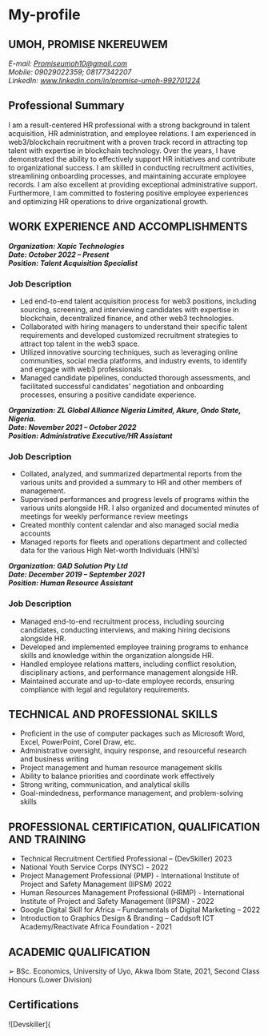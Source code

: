 # My-profile
## UMOH, PROMISE NKEREUWEM
<i>E-mail: Promiseumoh10@gmail.com</i></br>
<i>Mobile: 09029022359; 08177342207</i></br>
<i>LinkedIn: www.linkedin.com/in/promise-umoh-992701224</i>

## Professional Summary
I am a result-centered HR professional with a strong background in talent acquisition, HR administration, and employee relations. 
I am experienced in web3/blockchain recruitment with a proven track record in attracting top talent with expertise in blockchain
technology. Over the years, I have demonstrated the ability to effectively support HR initiatives and contribute to organizational 
success. I am skilled in conducting recruitment activities, streamlining onboarding processes, and maintaining accurate employee 
records. I am also excellent at providing exceptional administrative support. Furthermore, I am committed to fostering positive 
employee experiences and optimizing HR operations to drive organizational growth.

## WORK EXPERIENCE AND ACCOMPLISHMENTS
<b><i>Organization: Xapic Technologies</i></b></br>
<b><i>Date: October 2022 – Present</i></b></br>
<b><i>Position: Talent Acquisition Specialist</i></b></br>
### Job Description
- Led end-to-end talent acquisition process for web3 positions, including sourcing, screening, and interviewing candidates 
with expertise in blockchain, decentralized finance, and other web3 technologies.
- Collaborated with hiring managers to understand their specific talent requirements and developed customized recruitment 
strategies to attract top talent in the web3 space.
- Utilized innovative sourcing techniques, such as leveraging online communities, social media platforms, and industry 
events, to identify and engage with web3 professionals.
- Managed candidate pipelines, conducted thorough assessments, and facilitated successful candidates' negotiation and 
onboarding processes, ensuring a positive candidate experience.

<b><i>Organization: ZL Global Alliance Nigeria Limited, Akure, Ondo State, Nigeria.</i></b></br>
<b><i>Date: November 2021 – October 2022</i></b></br>
<b><i>Position: Administrative Executive/HR Assistant</i></b>
### Job Description
- Collated, analyzed, and summarized departmental reports from the various units and provided a summary to HR and 
other members of management.
- Supervised performances and progress levels of programs within the various units alongside HR. I also organized and 
documented minutes of meetings for weekly performance review meetings
- Created monthly content calendar and also managed social media accounts
- Managed reports for fleets and operations department and collected data for the various High Net-worth Individuals
(HNI’s)

<b><i>Organization: GAD Solution Pty Ltd</i></b></br>
<b><i>Date: December 2019 – September 2021</i></b></br> 
<b><i>Position: Human Resource Assistant</i></b>
### Job Description
- Managed end-to-end recruitment process, including sourcing candidates, conducting interviews, and making hiring 
decisions alongside HR.
- Developed and implemented employee training programs to enhance skills and knowledge within the organization
alongside HR.
- Handled employee relations matters, including conflict resolution, disciplinary actions, and performance management
alongside HR.
- Maintained accurate and up-to-date employee records, ensuring compliance with legal and regulatory requirements.

## TECHNICAL AND PROFESSIONAL SKILLS
- Proficient in the use of computer packages such as Microsoft Word, Excel, PowerPoint, Corel Draw, etc.
- Administrative oversight, inquiry response, and resourceful research and business writing
- Project management and human resource management skills
- Ability to balance priorities and coordinate work effectively
- Strong writing, communication, and analytical skills
- Goal-mindedness, performance management, and problem-solving skills

## PROFESSIONAL CERTIFICATION, QUALIFICATION AND TRAINING
- Technical Recruitment Certified Professional – (DevSkiller) 2023 
- National Youth Service Corps (NYSC) - 2022
- Project Management Professional (PMP) - International Institute of Project and Safety Management (IIPSM) 2022
- Human Resources Management Professional (HRMP) - International Institute of Project and Safety Management 
(IIPSM) - 2022
- Google Digital Skill for Africa – Fundamentals of Digital Marketing – 2022
- Introduction to Graphics Design & Branding – Caddsoft ICT Academy/Reactivate Africa Foundation - 2021

## ACADEMIC QUALIFICATION
➢ BSc. Economics, University of Uyo, Akwa Ibom State, 2021, Second Class Honours (Lower Division)

## Certifications
![Devskiller](
